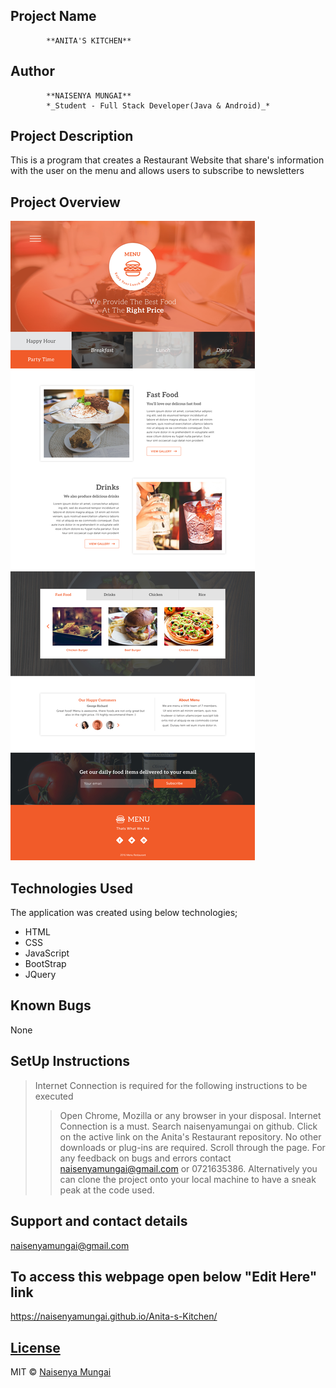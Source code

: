 ## Project Name
            **ANITA'S KITCHEN**

## Author
            **NAISENYA MUNGAI**
            *_Student - Full Stack Developer(Java & Android)_*


## Project Description
This is a program  that creates a Restaurant Website that share's information with the user on the menu and allows users to subscribe to newsletters 

## Project Overview

![](https://github.com/naisenyamungai/Anita-s-Kitchen/blob/master/IMAGES/core.jpg)

## Technologies Used
The application was created using below technologies;
- HTML
- CSS
- JavaScript
- BootStrap
- JQuery

## Known Bugs
None

## SetUp Instructions
> Internet Connection is required for the following instructions to be executed
>> Open Chrome, Mozilla or any browser in your disposal.
>> Internet Connection is a must.
>> Search naisenyamungai on github.
>> Click on the active link on the Anita's Restaurant repository.
>> No other downloads or plug-ins are required.
>> Scroll through the page.
>> For any feedback on bugs and errors contact naisenyamungai@gmail.com or 0721635386.
>> Alternatively you can clone the project onto your local machine to have a sneak peak at the code used.

## Support and contact details
naisenyamungai@gmail.com


## To access this webpage open below "Edit Here" link
https://naisenyamungai.github.io/Anita-s-Kitchen/


## [License](https://naisenyamungai.github.io/naisenyaPortfolio/LICENSE.md)


MIT © [Naisenya Mungai ](https://github.com/naisenyamungai)
